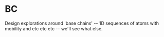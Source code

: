 # BC
Design explorations around 'base chains' -- 1D sequences of atoms with mobility and etc etc etc -- we'll see what else.
